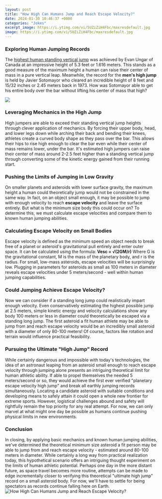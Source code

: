 ```yaml
---
layout: post
title: "How High Can Humans Jump and Reach Escape Velocity?"
date: 2024-01-30 10:46:37 +0000
categories: "Jokes"
excerpt_image: https://i.ytimg.com/vi/5UZiZiH4Fbc/maxresdefault.jpg
image: https://i.ytimg.com/vi/5UZiZiH4Fbc/maxresdefault.jpg
---
```


### Exploring Human Jumping Records
The [highest human standing vertical jump](https://yt.io.vn/collection/alan) was achieved by Evan Ungar of Canada at an impressive height of 5.3 feet or 1.616 meters. This stands as a good measure of the maximum height a human can raise their center of mass in a pure vertical leap. Meanwhile, the record for the **men's high jump** is held by Javier Sotomayor who cleared an incredible height of 8 feet and 15/32 inches or 2.45 meters back in 1973. How was Sotomayor able to get his entire body over the bar without lifting his center of mass that high? 

![](https://images.collegedunia.com/public/image/e20ea3a4833415ca101a437b6833c86c.jpeg)
### Leveraging Mechanics in the High Jump
High jumpers are able to exceed their standing vertical jump heights through clever application of mechanics. By forcing their upper body, head, and lower legs down while arching their back and bending their knees, athletes create a curved body shape as they pass over the bar. This allows their hips to rise high enough to clear the bar even while their center of mass remains lower, under the bar. It's estimated high jumpers can raise their center of mass around 2-2.5 feet higher than a standing vertical jump through converting some of the kinetic energy gained from their running start.
### Pushing the Limits of Jumping in Low Gravity
On smaller planets and asteroids with lower surface gravity, the maximum height a human could theoretically jump would not be constrained in the same way. In fact, on an object small enough, it may be possible to jump with enough velocity to reach **escape velocity** and leave the surface entirely. But what is the minimum size body this could occur on? To determine this, we must calculate escape velocities and compare them to known human jumping abilities.
### Calculating Escape Velocity on Small Bodies  
Escape velocity is defined as the minimum speed an object needs to break free of a planet or asteroid's gravitational pull entirely and enter outer space. It can be calculated using the formula:
**Vesc = √(2GM/r)**
Where G is the gravitational constant, M is the mass of the planetary body, and r is the radius. For small, low-mass asteroids, escape velocities will be surprisingly low. Plugging in parameters for asteroids as small as 100 meters in diameter reveals escape velocities under 5 meters/second - well within human jumping capabilities.
### Could Jumping Achieve Escape Velocity?
Now we can consider if a standing long jump could realistically impart enough velocity. Even conservatively estimating the highest possible jump at 2.5 meters, simple kinetic energy and velocity calculations show any body 100 meters or less in diameter could theoretically be escaped via a standing long jump. The first asteroid a fit human athlete may be able to jump from and reach escape velocity would be an incredibly small asteroid with a diameter of only 80-100 meters! Of course, factors like rotation and terrain would influence practical feasibility.
### Pursuing the Ultimate "High Jump" Record 
While certainly dangerous and impossible with today's technologies, the idea of an astronaut leaping from an asteroid small enough to reach escape velocity through jumping alone presents an intriguing theoretical limit for human athletic ability. If able to propel themselves the needed 5 meters/second or so, they would achieve the first ever verified "planetary escape velocity high jump" and break all earthly jumping records simultaneously. Locating a candidate asteroid with suitable conditions and developing means to safely attain it could open a whole new frontier for extreme sports. However, logistical challenges abound and safety will rightfully remain the top priority for any real attempt. For now, we can only marvel at what might one day be possible as humans continue pushing physical limits in new environments.
### Conclusion
In closing, by applying basic mechanics and known human jumping abilities, we've determined the theoretical minimum size asteroid a fit person may be able to jump from and reach escape velocity - estimated around 80-100 meters in diameter. While certainly a long way from practical realization today, this hypothetical scenario offers an intriguing thought experiment on the limits of human athletic potential. Perhaps one day in the more distant future, as space travel becomes more routine, attempts can be made to edge incrementally closer to verifying this theoretical "ultimate high jump" record on a small asteroid body. For now, we'll have to settle for being spectators as records continue falling here on Earth.
![How High Can Humans Jump and Reach Escape Velocity?](https://i.ytimg.com/vi/5UZiZiH4Fbc/maxresdefault.jpg)
